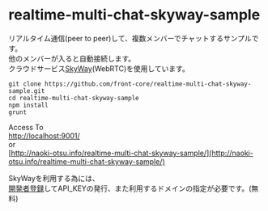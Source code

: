 # realtime-multi-chat-skyway-sample
リアルタイム通信(peer to peer)して、複数メンバーでチャットするサンプルです。  
他のメンバーが入ると自動接続します。  
クラウドサービス[SkyWay](http://nttcom.github.io/skyway/)(WebRTC)を使用しています。  

```
git clone https://github.com/front-core/realtime-multi-chat-skyway-sample.git
cd realtime-multi-chat-skyway-sample
npm install
grunt
```
Access To  
[http://localhost:9001/](http://localhost:9001/)  
or  
[http://naoki-otsu.info/realtime-multi-chat-skyway-sample/](http://naoki-otsu.info/realtime-multi-chat-skyway-sample/)  

SkyWayを利用する為には、  
[開発者登録](https://skyway.io/ds/registration/)してAPI_KEYの発行、また利用するドメインの指定が必要です。(無料)  
